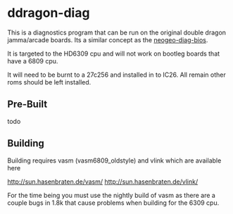 # ddragon-diag
This is a diagnostics program that can be run on the original double dragon
jamma/arcade boards.  Its a similar concept as the [neogeo-diag-bios](https://github.com/jwestfall69/neogeo-diag-bios).

It is targeted to the HD6309 cpu and will not work on bootleg boards that
have a 6809 cpu.

It will need to be burnt to a 27c256 and installed in to IC26.  All remain
other roms should be left installed.

## Pre-Built

todo

## Building
Building requires vasm (vasm6809_oldstyle) and vlink which are available here

http://sun.hasenbraten.de/vasm/
http://sun.hasenbraten.de/vlink/

For the time being you must use the nightly build of vasm as there are a couple
bugs in 1.8k that cause problems when building for the 6309 cpu.
